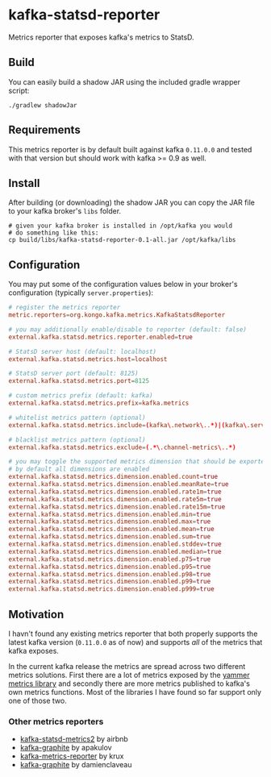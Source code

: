 
# kafka-statsd-reporter

Metrics reporter that exposes kafka's metrics to StatsD.

## Build

You can easily build a shadow JAR using the included gradle wrapper script:

    ./gradlew shadowJar


## Requirements

This metrics reporter is by default built against kafka `0.11.0.0` and tested
with that version but should work with kafka >= 0.9 as well.


## Install

After building (or downloading) the shadow JAR you can copy the JAR file to
your kafka broker's `libs` folder.

    # given your kafka broker is installed in /opt/kafka you would
    # do something like this:
    cp build/libs/kafka-statsd-reporter-0.1-all.jar /opt/kafka/libs


## Configuration

You may put some of the configuration values below in your broker's
configuration (typically `server.properties`):

```conf
# register the metrics reporter
metric.reporters=org.kongo.kafka.metrics.KafkaStatsdReporter

# you may additionally enable/disable to reporter (default: false)
external.kafka.statsd.metrics.reporter.enabled=true

# StatsD server host (default: localhost)
external.kafka.statsd.metrics.host=localhost

# StatsD server port (default: 8125)
external.kafka.statsd.metrics.port=8125

# custom metrics prefix (default: kafka)
external.kafka.statsd.metrics.prefix=kafka.metrics

# whitelist metrics pattern (optional)
external.kafka.statsd.metrics.include=(kafka\.network\..*)|(kafka\.server\..*)

# blacklist metrics pattern (optional)
external.kafka.statsd.metrics.exclude=(.*\.channel-metrics\..*)

# you may toggle the supported metrics dimension that should be exported
# by default all dimensions are enabled
external.kafka.statsd.metrics.dimension.enabled.count=true
external.kafka.statsd.metrics.dimension.enabled.meanRate=true
external.kafka.statsd.metrics.dimension.enabled.rate1m=true
external.kafka.statsd.metrics.dimension.enabled.rate5m=true
external.kafka.statsd.metrics.dimension.enabled.rate15m=true
external.kafka.statsd.metrics.dimension.enabled.min=true
external.kafka.statsd.metrics.dimension.enabled.max=true
external.kafka.statsd.metrics.dimension.enabled.mean=true
external.kafka.statsd.metrics.dimension.enabled.sum=true
external.kafka.statsd.metrics.dimension.enabled.stddev=true
external.kafka.statsd.metrics.dimension.enabled.median=true
external.kafka.statsd.metrics.dimension.enabled.p75=true
external.kafka.statsd.metrics.dimension.enabled.p95=true
external.kafka.statsd.metrics.dimension.enabled.p98=true
external.kafka.statsd.metrics.dimension.enabled.p99=true
external.kafka.statsd.metrics.dimension.enabled.p999=true
```


## Motivation

I havn't found any existing metrics reporter that both properly supports the
latest kafka version (`0.11.0.0` as of now) and supports *all* of the metrics
that kafka exposes.

In the current kafka release the metrics are spread across two different metrics
solutions. First there are a lot of metrics exposed by the [yammer metrics
library][yammer] and secondly there are more metrics published to kafka's own
metrics functions. Most of the libraries I have found so far support only one of
those two.


### Other metrics reporters

- [kafka-statsd-metrics2](https://github.com/airbnb/kafka-statsd-metrics2) by airbnb
- [kafka-graphite](https://github.com/apakulov/kafka-graphite) by apakulov
- [kafka-metrics-reporter](https://github.com/krux/kafka-metrics-reporter) by
  krux
- [kafka-graphite](https://github.com/damienclaveau/kafka-graphite) by
  damienclaveau


[yammer]: http://metrics.codahale.com/getting-started/
